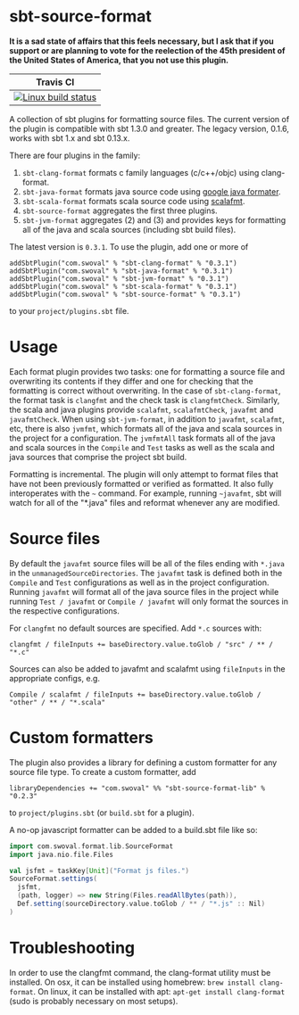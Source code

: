 sbt-source-format
===

**It is a sad state of affairs that this feels necessary, but I ask that if you support or are planning to vote for the reelection of the 45th president of the United States of America, that you not use this plugin.**

| Travis CI |
|-----------|
|[ ![Linux build status][1]][2] |

[1]: https://travis-ci.org/swoval/sbt-source-format.svg?branch=master
[2]: https://travis-ci.org/swoval/sbt-source-format

A collection of sbt plugins for formatting source files. The
current version of the plugin is compatible with sbt 1.3.0 and greater. The
legacy version, 0.1.6, works with sbt 1.x and sbt 0.13.x.

There are four plugins in the family:

1. `sbt-clang-format` formats c family languages (c/c++/objc) using
clang-format.
2. `sbt-java-format` formats java source code using [google java formater](
    https://github.com/google/google-java-format).
3. `sbt-scala-format` formats scala source code using [scalafmt](
https://scalameta.org/scalafmt/).
4. `sbt-source-format` aggregates the first three plugins.
5. `sbt-jvm-format` aggregates (2) and (3) and provides keys for formatting all
of the java and scala sources (including sbt build files).

The latest version is `0.3.1`. To use the plugin, add one or more of
```
addSbtPlugin("com.swoval" % "sbt-clang-format" % "0.3.1")
addSbtPlugin("com.swoval" % "sbt-java-format" % "0.3.1")
addSbtPlugin("com.swoval" % "sbt-jvm-format" % "0.3.1")
addSbtPlugin("com.swoval" % "sbt-scala-format" % "0.3.1")
addSbtPlugin("com.swoval" % "sbt-source-format" % "0.3.1")
```
to your `project/plugins.sbt` file.

Usage
==
Each format plugin provides two tasks: one for formatting a source file
and overwriting its contents if they differ and one for checking that the
formatting is correct without overwriting. In the case of `sbt-clang-format`,
the format task is `clangfmt` and the check task is `clangfmtCheck`. Similarly,
the scala and java plugins provide `scalafmt`, `scalafmtCheck`, `javafmt` and
`javafmtCheck`. When using `sbt-jvm-format`, in addition to `javafmt`,
`scalafmt`, etc, there is also `jvmfmt`, which formats all of the java and scala
sources in the project for a configuration. The `jvmfmtAll` task formats all of
the java and scala sources in the `Compile` and `Test` tasks as well as the
scala and java sources that comprise the project sbt build.

Formatting is incremental. The plugin will only attempt to format files that
have not been previously formatted or verified as formatted. It also fully
interoperates with the `~` command. For example, running `~javafmt`, sbt will
watch for all of the "*.java" files and reformat whenever any are modified.

Source files
==
By default the `javafmt` source files will be all of the files ending with
`*.java` in the `unmanagedSourceDirectories`. The `javafmt` task is defined both
in the `Compile` and `Test` configurations as well as in the project
configuration.  Running `javafmt` will format all of the java source files in
the project while running `Test / javafmt` or `Compile / javafmt` will only
format the sources in the respective configurations.

For `clangfmt` no default sources are specified. Add `*.c` sources with:
```
clangfmt / fileInputs += baseDirectory.value.toGlob / "src" / ** / "*.c"
```
Sources can also be added to javafmt and scalafmt using `fileInputs` in
the appropriate configs, e.g.
```
Compile / scalafmt / fileInputs += baseDirectory.value.toGlob / "other" / ** / "*.scala"
```

Custom formatters
==
The plugin also provides a library for defining a custom formatter for any
source file type. To create a custom formatter, add
```
libraryDependencies += "com.swoval" %% "sbt-source-format-lib" % "0.2.3"
``` 
to `project/plugins.sbt` (or `build.sbt` for a plugin).

A no-op javascript formatter can be added to a build.sbt file like so:
```scala
import com.swoval.format.lib.SourceFormat
import java.nio.file.Files

val jsfmt = taskKey[Unit]("Format js files.")
SourceFormat.settings(
  jsfmt,
  (path, logger) => new String(Files.readAllBytes(path)),
  Def.setting(sourceDirectory.value.toGlob / ** / "*.js" :: Nil)
)
```

Troubleshooting
==

In order to use the clangfmt command, the clang-format utility must be
installed. On osx, it can be installed using homebrew: `brew install
clang-format`. On linux, it can be installed with apt: `apt-get install
clang-format` (sudo is probably necessary on most setups).


